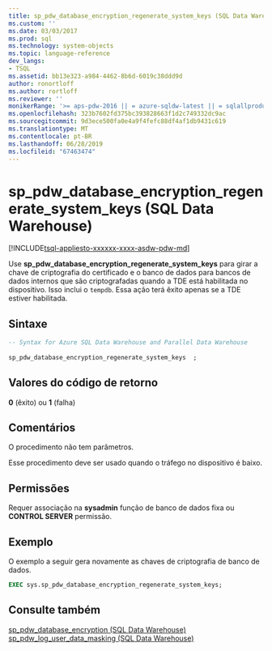 ```yaml
---
title: sp_pdw_database_encryption_regenerate_system_keys (SQL Data Warehouse) | Microsoft Docs
ms.custom: ''
ms.date: 03/03/2017
ms.prod: sql
ms.technology: system-objects
ms.topic: language-reference
dev_langs:
- TSQL
ms.assetid: bb13e323-a984-4462-8b6d-6019c38ddd9d
author: ronortloff
ms.author: rortloff
ms.reviewer: ''
monikerRange: '>= aps-pdw-2016 || = azure-sqldw-latest || = sqlallproducts-allversions'
ms.openlocfilehash: 323b7602fd375bc393828663f1d2c749332dc9ac
ms.sourcegitcommit: 9d3ece500fa0e4a9f4fefc88df4af1db9431c619
ms.translationtype: MT
ms.contentlocale: pt-BR
ms.lasthandoff: 06/28/2019
ms.locfileid: "67463474"
---
```

# <a name="sppdwdatabaseencryptionregeneratesystemkeys-sql-data-warehouse"></a>sp_pdw_database_encryption_regenerate_system_keys (SQL Data Warehouse)

[!INCLUDE[tsql-appliesto-xxxxxx-xxxx-asdw-pdw-md](../../includes/tsql-appliesto-xxxxxx-xxxx-asdw-pdw-md.md)]

  Use **sp_pdw_database_encryption_regenerate_system_keys** para girar a chave de criptografia do certificado e o banco de dados para bancos de dados internos que são criptografadas quando a TDE está habilitada no dispositivo. Isso inclui o `tempdb`. Essa ação terá êxito apenas se a TDE estiver habilitada.  
  
## <a name="syntax"></a>Sintaxe  
  
```sql  
-- Syntax for Azure SQL Data Warehouse and Parallel Data Warehouse  
  
sp_pdw_database_encryption_regenerate_system_keys  ;  
```  
  
## <a name="return-code-values"></a>Valores do código de retorno  
 **0** (êxito) ou **1** (falha)  
  
## <a name="remarks"></a>Comentários  
 O procedimento não tem parâmetros.  
  
 Esse procedimento deve ser usado quando o tráfego no dispositivo é baixo.  
  
## <a name="permissions"></a>Permissões  
 Requer associação na **sysadmin** função de banco de dados fixa ou **CONTROL SERVER** permissão.  
  
## <a name="example"></a>Exemplo  
 O exemplo a seguir gera novamente as chaves de criptografia de banco de dados.  
  
```sql  
EXEC sys.sp_pdw_database_encryption_regenerate_system_keys;  
```  
  
## <a name="see-also"></a>Consulte também  
 [sp_pdw_database_encryption &#40;SQL Data Warehouse&#41;](../../relational-databases/system-stored-procedures/sp-pdw-database-encryption-sql-data-warehouse.md)   
 [sp_pdw_log_user_data_masking &#40;SQL Data Warehouse&#41;](../../relational-databases/system-stored-procedures/sp-pdw-log-user-data-masking-sql-data-warehouse.md)  
  
  
